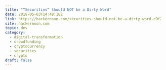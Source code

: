 ```yaml
---
title: "“Securities” Should NOT be a Dirty Word"
date: 2019-05-03T14:49:18Z
link: https://hackernoon.com/securities-should-not-be-a-dirty-word-c9f2d65640b6?source=rss----3a8144eabfe3---4
site: hackernoon.com
topic: dev
category:
  - digital-transformation
  - crowdfunding
  - cryptocurrency
  - securities
  - crypto
draft: false
---
```


